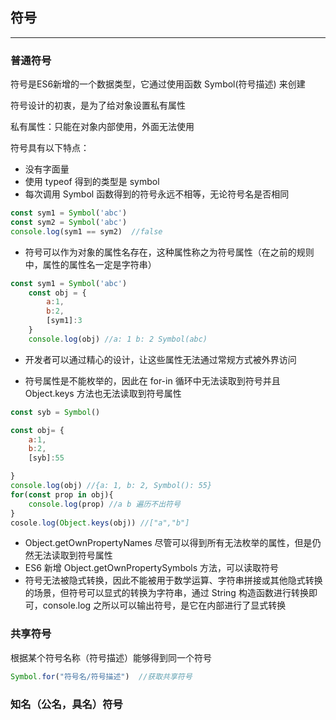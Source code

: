## 符号
***
###  普通符号
符号是ES6新增的一个数据类型，它通过使用函数 Symbol(符号描述) 来创建

符号设计的初衷，是为了给对象设置私有属性

私有属性：只能在对象内部使用，外面无法使用

符号具有以下特点：

* 没有字面量
* 使用 typeof 得到的类型是 symbol
* 每次调用 Symbol 函数得到的符号永远不相等，无论符号名是否相同
```javascript
const sym1 = Symbol('abc')
const sym2 = Symbol('abc')
console.log(sym1 == sym2)  //false

```
* 符号可以作为对象的属性名存在，这种属性称之为符号属性（在之前的规则中，属性的属性名一定是字符串）

```javascript
const sym1 = Symbol('abc')
    const obj = {
        a:1,
        b:2,
        [sym1]:3
    }
    console.log(obj) //a: 1 b: 2 Symbol(abc)

```




 * 开发者可以通过精心的设计，让这些属性无法通过常规方式被外界访问


* 符号属性是不能枚举的，因此在 for-in 循环中无法读取到符号并且Object.keys 方法也无法读取到符号属性

```javascript
const syb = Symbol()

const obj= {
    a:1,
    b:2,
    [syb]:55

}
console.log(obj) //{a: 1, b: 2, Symbol(): 55}
for(const prop in obj){
    console.log(prop) //a b 遍历不出符号
}
cosole.log(Object.keys(obj)) //["a","b"]


```
* Object.getOwnPropertyNames 尽管可以得到所有无法枚举的属性，但是仍然无法读取到符号属性
 * ES6 新增 Object.getOwnPropertySymbols 方法，可以读取符号
* 符号无法被隐式转换，因此不能被用于数学运算、字符串拼接或其他隐式转换的场景，但符号可以显式的转换为字符串，通过 String 构造函数进行转换即可，console.log 之所以可以输出符号，是它在内部进行了显式转换

### 共享符号
根据某个符号名称（符号描述）能够得到同一个符号
```javascript
Symbol.for("符号名/符号描述")  //获取共享符号
```

### 知名（公名，具名）符号




